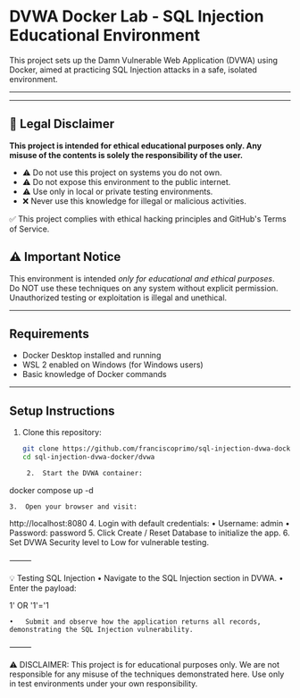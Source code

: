 # DVWA Docker Lab - SQL Injection Educational Environment

This project sets up the Damn Vulnerable Web Application (DVWA) using Docker, aimed at practicing SQL Injection attacks in a safe, isolated environment.

---
---

## 🚨 Legal Disclaimer

**This project is intended for ethical educational purposes only. Any misuse of the contents is solely the responsibility of the user.**

- ⚠️ Do not use this project on systems you do not own.
- ⚠️ Do not expose this environment to the public internet.
- ⚠️ Use only in local or private testing environments.
- ❌ Never use this knowledge for illegal or malicious activities.

✅ This project complies with ethical hacking principles and GitHub's Terms of Service.

## ⚠️ Important Notice

This environment is intended *only for educational and ethical purposes*.  
Do NOT use these techniques on any system without explicit permission. Unauthorized testing or exploitation is illegal and unethical.

---

##  Requirements

- Docker Desktop installed and running  
- WSL 2 enabled on Windows (for Windows users)  
- Basic knowledge of Docker commands

---

##  Setup Instructions

1. Clone this repository:  
   ```bash
   git clone https://github.com/franciscoprimo/sql-injection-dvwa-docker
   cd sql-injection-dvwa-docker/dvwa

	2.	Start the DVWA container:

docker compose up -d


	3.	Open your browser and visit:
http://localhost:8080
	4.	Login with default credentials:
	•	Username: admin
	•	Password: password
	5.	Click Create / Reset Database to initialize the app.
	6.	Set DVWA Security level to Low for vulnerable testing.

⸻

💡 Testing SQL Injection
	•	Navigate to the SQL Injection section in DVWA.
	•	Enter the payload:

1' OR '1'='1


	•	Submit and observe how the application returns all records, demonstrating the SQL Injection vulnerability.

⸻

⚠️ DISCLAIMER:
This project is for educational purposes only. We are not responsible for any misuse of the techniques demonstrated here. Use only in test environments under your own responsibility.
